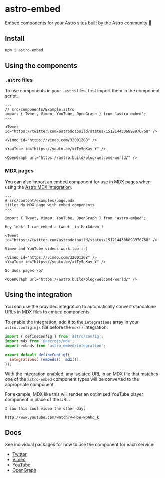 # astro-embed

Embed components for your Astro sites built by the Astro community 🚀

## Install

```bash
npm i astro-embed
```

## Using the components

### `.astro` files

To use components in your `.astro` files, first import them in the component script.

```astro
---
// src/components/Example.astro
import { Tweet, Vimeo, YouTube, OpenGraph } from 'astro-embed';
---

<Tweet id="https://twitter.com/astrodotbuild/status/1512144306898976768" />

<Vimeo id="https://vimeo.com/32001208" />

<YouTube id="https://youtu.be/xtTy5nKay_Y" />

<OpenGraph url="https://astro.build/blog/welcome-world/" />
```

### MDX pages

You can also import an embed component for use in MDX pages when using the [Astro MDX integration](https://docs.astro.build/en/guides/integrations-guide/mdx/).

```mdx
---
# src/content/examples/page.mdx
title: My MDX page with embed components
---

import { Tweet, Vimeo, YouTube, OpenGraph } from 'astro-embed';

Hey look! I can embed a tweet _in Markdown_!

<Tweet id="https://twitter.com/astrodotbuild/status/1512144306898976768" />

Vimeo and YouTube videos work too :-)

<Vimeo id="https://vimeo.com/32001208" />
<YouTube id="https://youtu.be/xtTy5nKay_Y" />

So does pages \o/

<OpenGraph url="https://astro.build/blog/welcome-world/" />
```

## Using the integration

You can use the provided integration to automatically convert standalone URLs in MDX files to embed components.

To enable the integration, add it to the `integrations` array in your `astro.config.mjs` file before the `mdx()` integration:

```js
import { defineConfig } from 'astro/config';
import mdx from '@astrojs/mdx';
import embeds from 'astro-embed/integration';

export default defineConfig({
  integrations: [embeds(), mdx()],
});
```

With the integration enabled, any isolated URL in an MDX file that matches one of the `astro-embed` component types will be converted to the appropriate component.

For example, MDX like this will render an optimised YouTube player component in place of the URL.

```mdx
I saw this cool video the other day:

http://www.youtube.com/watch?v=Hoe-woAhq_k
```

## Docs

See individual packages for how to use the component for each service:

- [Twitter](https://github.com/delucis/astro-embed/tree/main/packages/astro-embed-twitter#readme)
- [Vimeo](https://github.com/delucis/astro-embed/tree/main/packages/astro-embed-vimeo#readme)
- [YouTube](https://github.com/delucis/astro-embed/tree/main/packages/astro-embed-youtube#readme)
- [OpenGraph](https://github.com/delucis/astro-embed/tree/main/packages/astro-embed-og#readme)
